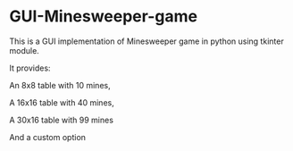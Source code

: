 # GUI-Minesweeper-game

This is a GUI implementation of Minesweeper game in python
using tkinter module. 

It provides:

An 8x8 table with 10 mines,

A 16x16 table with 40 mines,

A 30x16 table with 99 mines

And a custom option
